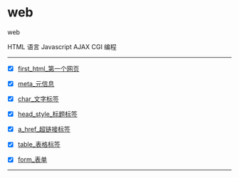# web
web

HTML 语言 Javascript AJAX CGI 编程

---------------

-   [x] [first_html_第一个网页](first_html)
-   [x] [meta_元信息](meta)
-   [x] [char_文字标签](char)
-   [x] [head_style_标题标签](head_style)
-   [x] [a_href_超链接标签](a_href)
-   [x] [table_表格标签](table)
-   [x] [form_表单](form)


------------